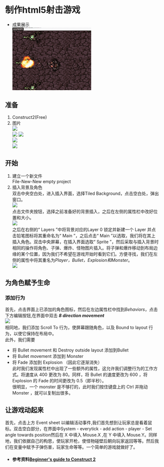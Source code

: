 # 制作html5射击游戏 

* 成果展示   
![](images/yt.gif)  


## 准备
1. Construct2(Free)  
2. 图片  
![](https://www.scirra.com/images/articles/bg.png)  
![](https://www.scirra.com/images/articles/player.png) 
![](https://www.scirra.com/images/articles/monster.png)  
![](https://www.scirra.com/images/articles/Bullet.png)  
![](https://www.scirra.com/images/articles/explode.png)

## 开始
1. 建立一个新文件  
File-New-New empty project
2. 插入背景及角色  
双击中央空白处，进入插入界面，选择Tiled Background，点击空白处，弹出窗口。  
![](https://www.scirra.com/images/articles/loadtexturefromfile.png)  
点击文件夹按钮，选择之前准备好的背景插入，之后在左侧的属性栏中改好位置和大小。  
![](https://www.scirra.com/images/articles/tiledproperties.png)  
之后在右侧的“ Layers ”中将背景对应的Layer 0 锁定并新建一个 Layer 并点击铅笔图标将其重命名为“ Main ”，之后点击“ Main ”以选取，我们将在其上插入角色。双击中央屏幕，在插入界面选取“ Sprite ”，然后采取与插入背景时相同的操作将角色、子弹、爆炸、怪物图片插入。将子弹和爆炸移动到布局边缘的某个位置，因为我们不希望在游戏开始时看到它们。方便寻找，我们在左侧的属性中将其重名为*Player，Bullet，Explosion和Monster*。  
![](https://www.scirra.com/images/articles/objectname.png)  

## 为角色赋予生命
### 添加行为
首先，点击界面上已添加的角色图标，然后在左边属性栏中找到*Behaviors*，点击下方编辑按钮,在界面中双击 ***8 direction movement***  
![](https://www.scirra.com/images/articles/add8dir.png)  
相同地，我们添加 Scroll To 行为，使屏幕跟随角色，以及 Bound to layout 行为，以使它保持在布局中。  
此外，我们需要  
* 将 Bullet movement 和 Destroy outside layout 添加到Bullet
* 将 Bullet movement 添加到 Monster
* 将 Fade 添加到 Explosion （因此它逐渐消失）  
此时我们发现属性栏中出现了一些额外的属性，这允许我们调整行为的工作方式。将速度从 400 更改为 80。同样，将 Bullet 的速度更改为 600 ，将 Explosion 的 Fade 的时间更改为 0.5（即半秒）。  
很明显，一个 monster 是不够打的，此时我们按住键盘上的 Ctrl 并拖动 Monster ，就可以复制出很多。

## 让游戏动起来
首先，点击上方 Event sheet 以编辑活动事件,我们首先想到让玩家总是看着鼠标。双击空白部分，在界面中System - everytick - add action - player - Set angle towards position然后在 X 中填入 Mouse.X ,在 Y 中填入 Mouse.Y。同样地，我们依据自己的构思，使玩家开枪，使怪物碰壁后朝向玩家返回等等。然后我们在变量中赋予子弹伤害，玩家生命等等。一个简单的游戏就做好了。

* ####  参考资料[Beginner's guide to Construct 2](https://www.scirra.com/tutorials/37/beginners-guide-to-construct-2)



